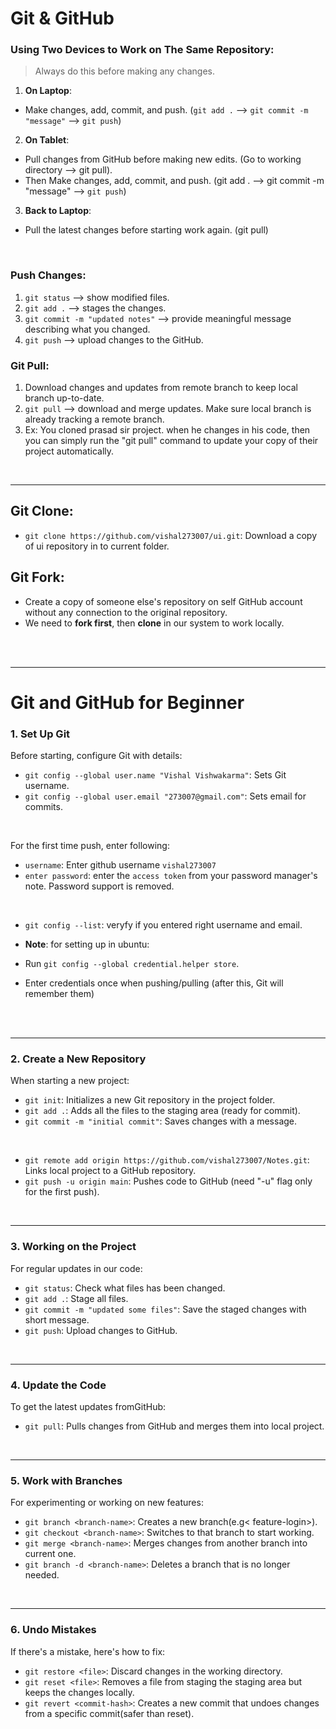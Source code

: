 # Git & GitHub

### Using Two Devices to Work on The Same Repository:

> Always do this before making any changes.

1. **On Laptop**:

- Make changes, add, commit, and push. (`git add .` --> `git commit -m "message"` --> `git push`)

2. **On Tablet**:

- Pull changes from GitHub before making new edits. (Go to working directory --> git pull).
- Then Make changes, add, commit, and push. (git add . --> git commit -m "message" --> `git push`)

3. **Back to Laptop**:

- Pull the latest changes before starting work again. (git pull)

<br>

### Push Changes:

1. `git status` --> show modified files.
2. `git add .` --> stages the changes.
3. `git commit -m "updated notes"` --> provide meaningful message describing what you changed.
4. `git push` --> upload changes to the GitHub.
   <br>

### Git Pull:

1. Download changes and updates from remote branch to keep local branch up-to-date.
2. `git pull` --> download and merge updates. Make sure local branch is already tracking a remote branch.
3. Ex: You cloned prasad sir project. when he changes in his code, then you can simply run the "git pull" command to update your copy of their project automatically.

<br>

---

## Git Clone:

- `git clone https://github.com/vishal273007/ui.git`: Download a copy of ui repository in to current folder.

## Git Fork:

- Create a copy of someone else's repository on self GitHub account without any connection to the original repository.
- We need to **fork first**, then **clone** in our system to work locally.

<br>
<br>

---

# Git and GitHub for Beginner

### 1. Set Up Git

Before starting, configure Git with details:

- `git config --global user.name "Vishal Vishwakarma"`: Sets Git username.
- `git config --global user.email "273007@gmail.com"`: Sets email for commits.

<br>

For the first time push, enter following:

- `username`: Enter github username `vishal273007`
- `enter password`: enter the `access token` from your password manager's note. Password support is removed.

<br>

- `git config --list`: veryfy if you entered right username and email.

- **Note**: for setting up in ubuntu:
- Run `git config --global credential.helper store`.
- Enter credentials once when pushing/pulling (after this, Git will remember them)

<br>
<br>

---

### 2. Create a New Repository

When starting a new project:

- `git init`: Initializes a new Git repository in the project folder.
- `git add .`: Adds all the files to the staging area (ready for commit).
- `git commit -m "initial commit"`: Saves changes with a message.

<br>

- `git remote add origin https://github.com/vishal273007/Notes.git`: Links local project to a GitHub repository.
- `git push -u origin main`: Pushes code to GitHub (need "-u" flag only for the first push).

<br>

---

### 3. Working on the Project

For regular updates in our code:

- `git status`: Check what files has been changed.
- `git add .`: Stage all files.
- `git commit -m "updated some files"`: Save the staged changes with short message.
- `git push`: Upload changes to GitHub.

<br>

---

### 4. Update the Code

To get the latest updates fromGitHub:

- `git pull`: Pulls changes from GitHub and merges them into local project.

<br>

---

### 5. Work with Branches

For experimenting or working on new features:

- `git branch <branch-name>`: Creates a new branch(e.g< feature-login>).
- `git checkout <branch-name>`: Switches to that branch to start working.
- `git merge <branch-name>`: Merges changes from another branch into current one.
- `git branch -d <branch-name>`: Deletes a branch that is no longer needed.

<br>

---

### 6. Undo Mistakes

If there's a mistake, here's how to fix:

- `git restore <file>`: Discard changes in the working directory.
- `git reset <file>`: Removes a file from staging the staging area but keeps the changes locally.
- `git revert <commit-hash>`: Creates a new commit that undoes changes from a specific commit(safer than reset).
